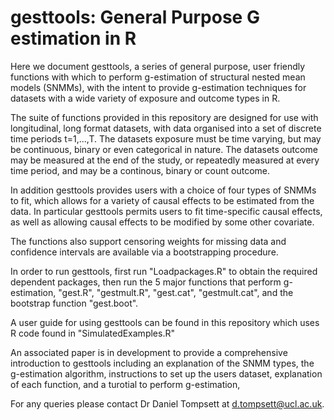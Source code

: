 # gesttools: General Purpose G estimation in R
Here we document gesttools, a series of general purpose, user friendly functions with which to perform
g-estimation of structural nested mean models (SNMMs), with the intent to provide g-estimation techniques for datasets 
with a wide variety of exposure and outcome types in R.

The suite of functions provided in this repository are designed for use with longitudinal, long format datasets, with data organised into
a set of discrete time periods t=1,...,T. The datasets exposure must be time varying, but may be continuous, binary or even 
categorical in nature. The datasets outcome may be measured at the end of the study, or repeatedly measured at every time period, 
and may be a continous, binary or count outcome. 

In addition gesttools provides users with a choice of four types of SNMMs to fit, which allows for a variety of causal effects 
to be estimated from the data. In particular gesttools permits users to fit time-specific causal effects, as well as allowing causal effects
to be modified by some other covariate.

The functions also support censoring weights for missing data and confidence intervals are available via a bootstrapping procedure.

In order to run gesttools, first run "Loadpackages.R" to obtain the required dependent packages, then run the 5 major functions
that perform g-estimation, "gest.R", "gestmult.R", "gest.cat", "gestmult.cat", and the bootstrap function "gest.boot". 

A user guide for using gesttools can be found in this repository which uses R code found in 
"SimulatedExamples.R"

An associated paper is in development to provide a comprehensive introduction to gesttools including an explanation of the SNMM types,
the g-estimation algorithm, instructions to set up the users dataset, explanation of each function, and a turotial to perform g-estimation,

For any queries please contact Dr Daniel Tompsett at d.tompsett@ucl.ac.uk.


